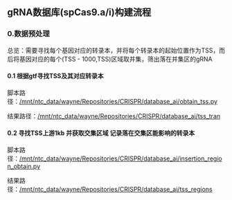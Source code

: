 ## gRNA数据库(spCas9.a/i)构建流程

### 0.数据预处理
总览：需要寻找每个基因对应的转录本，并将每个转录本的起始位置作为TSS，而后将基因对应的每个(TSS - 1000,TSS)区域取并集，筛出落在并集区的gRNA

#### 0.1 根据gtf寻找TSS及其对应转录本
脚本路径：[/mnt/ntc_data/wayne/Repositories/CRISPR/database_ai/obtain_tss.py](./obtain_tss.py)

结果路径：[/mnt/ntc_data/wayne/Repositories/CRISPR/database_ai/tss_tran](./tss_tran)

#### 0.2 寻找TSS上游1kb 并获取交集区域 记录落在交集区能影响的转录本
脚本路径：[/mnt/ntc_data/wayne/Repositories/CRISPR/database_ai/insertion_region_obtain.py](./insertion_region_obtain.py)

结果路径：[/mnt/ntc_data/wayne/Repositories/CRISPR/database_ai/tss_regions](./tss_regions)

